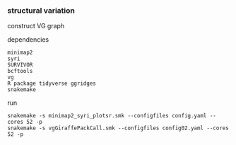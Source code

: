 ### structural variation

construct VG graph

dependencies

```
minimap2
syri
SURVIVOR
bcftools
vg
R package tidyverse ggridges
snakemake
```

run

```
snakemake -s minimap2_syri_plotsr.smk --configfiles config.yaml --cores 52 -p
snakemake -s vgGiraffePackCall.smk --configfiles config02.yaml --cores 52 -p
```
